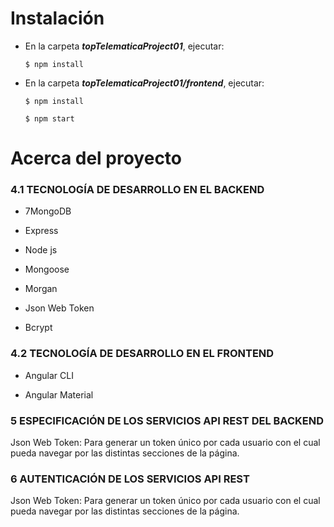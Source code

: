 # Instalación

* En la carpeta ***topTelematicaProject01***, ejecutar:

  `$ npm install`
  
* En la carpeta ***topTelematicaProject01/frontend***, ejecutar:

  `$ npm install`
  
  `$ npm start`
  
# Acerca del proyecto

### 4.1 TECNOLOGÍA DE DESARROLLO EN EL BACKEND

* 7MongoDB

* Express

* Node js

* Mongoose

* Morgan

* Json Web Token

* Bcrypt

### 4.2 TECNOLOGÍA DE DESARROLLO EN EL FRONTEND

* Angular CLI

* Angular Material

### 5 ESPECIFICACIÓN DE LOS SERVICIOS API REST DEL BACKEND

Json Web Token: Para generar un token único por cada usuario con el cual pueda navegar por las distintas secciones de la página.
	
### 6 AUTENTICACIÓN DE LOS SERVICIOS API REST

Json Web Token: Para generar un token único por cada usuario con el cual pueda navegar por las distintas secciones de la página.
